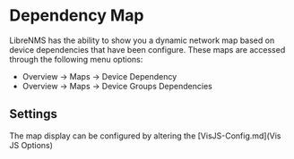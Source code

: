 # Dependency Map

LibreNMS has the ability to show you a dynamic network map based on
device dependencies that have been configure. These maps are accessed
through the following menu options:

 - Overview -> Maps -> Device Dependency
 - Overview -> Maps -> Device Groups Dependencies

## Settings
The map display can be configured by altering the [VisJS-Config.md](Vis JS Options)
